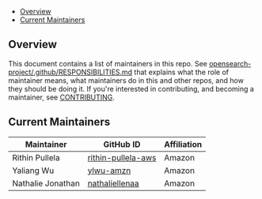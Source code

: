 
- [Overview](#overview)
- [Current Maintainers](#current-maintainers)

## Overview

This document contains a list of maintainers in this repo. See [opensearch-project/.github/RESPONSIBILITIES.md](https://github.com/opensearch-project/.github/blob/main/RESPONSIBILITIES.md#maintainer-responsibilities) that explains what the role of maintainer means, what maintainers do in this and other repos, and how they should be doing it. If you're interested in contributing, and becoming a maintainer, see [CONTRIBUTING](CONTRIBUTING.md).

## Current Maintainers

| Maintainer           | GitHub ID                                                    | Affiliation |
| -------------------- | ------------------------------------------------------------ | ----------- |
| Rithin Pullela       | [rithin-pullela-aws](https://github.com/rithin-pullela-aws)  | Amazon      |
| Yaliang Wu           | [ylwu-amzn](https://github.com/ylwu-amzn)                    | Amazon      |
| Nathalie Jonathan    | [nathaliellenaa](https://github.com/nathaliellenaa)          | Amazon      |
